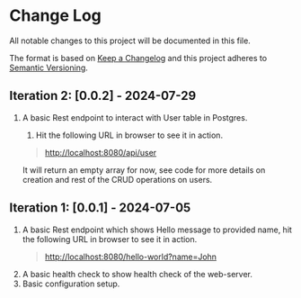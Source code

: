 # Change Log

All notable changes to this project will be documented in this file.

The format is based on [Keep a Changelog](http://keepachangelog.com/)
and this project adheres to [Semantic Versioning](http://semver.org/).


## **Iteration 2**: [0.0.2] - 2024-07-29

1. A basic Rest endpoint to interact with User table in Postgres.
   1. Hit the following URL in browser to see it in action.
   >    [http://localhost:8080/api/user](http://localhost:8080/api/user)

   It will return an empty array for now, see code for more details on creation and rest of the CRUD operations on
   users.

## **Iteration 1**: [0.0.1] - 2024-07-05

1. A basic Rest endpoint which shows Hello message to provided name, hit the following URL in browser to see it in
   action.
   > [http://localhost:8080/hello-world?name=John](http://localhost:8080/hello?name=John)
2. A basic health check to show health check of the web-server.
3. Basic configuration setup.
